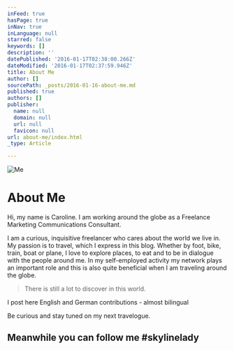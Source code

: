 ```yaml
---
inFeed: true
hasPage: true
inNav: true
inLanguage: null
starred: false
keywords: []
description: ''
datePublished: '2016-01-17T02:38:00.266Z'
dateModified: '2016-01-17T02:37:59.946Z'
title: About Me
author: []
sourcePath: _posts/2016-01-16-about-me.md
published: true
authors: []
publisher:
  name: null
  domain: null
  url: null
  favicon: null
url: about-me/index.html
_type: Article

---
```

![Me](https://s3-us-west-2.amazonaws.com/the-grid-img/p/8a829071fb90e66d06e054375cadc51c41359afd.jpg)

# About Me

Hi, my name is Caroline. I am working around the globe as a Freelance Marketing Communications Consultant.

I am a curious, inquisitive freelancer who cares about the world we live in. My passion is to travel, which I express in this blog. Whether by foot, bike, train, boat or plane, I love to explore places, to eat and to be in dialogue with the people around me. In my self-employed activity my network plays an important role and this is also quite beneficial when I am traveling around the globe. 
> 
> There is still a lot to discover in this world.

I post here English and German contributions - almost bilingual

Be curious and stay tuned on my next travelogue.

## Meanwhile you can follow me \#skylinelady